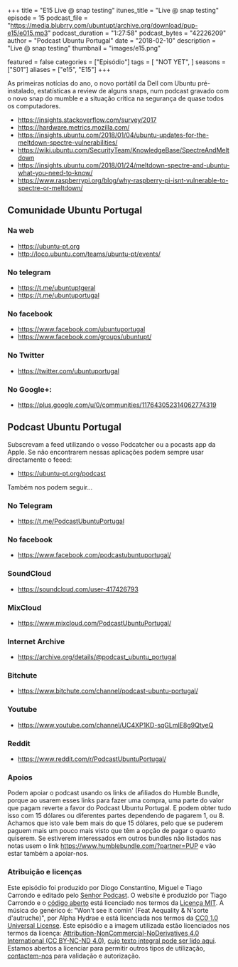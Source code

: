 +++
title = "E15 Live @ snap testing"
itunes_title = "Live @ snap testing"
episode = 15
podcast_file = "https://media.blubrry.com/ubuntupt/archive.org/download/pup-e15/e015.mp3"
podcast_duration = "1:27:58"
podcast_bytes = "42226209"
author = "Podcast Ubuntu Portugal"
date = "2018-02-10"
description = "Live @ snap testing"
thumbnail = "images/e15.png"

featured = false
categories = ["Episódio"]
tags = [
  "NOT YET",
]
seasons = ["S01"]
aliases = ["e15", "E15"]
+++

As primeiras notícias do ano, o novo portátil da Dell com Ubuntu pré-instalado, estatísticas a review de alguns snaps, num podcast gravado com o novo snap do mumble e a situação critica na segurança de quase todos os computadores.

* https://insights.stackoverflow.com/survey/2017
* https://hardware.metrics.mozilla.com/
* https://insights.ubuntu.com/2018/01/04/ubuntu-updates-for-the-meltdown-spectre-vulnerabilities/
* https://wiki.ubuntu.com/SecurityTeam/KnowledgeBase/SpectreAndMeltdown
* https://insights.ubuntu.com/2018/01/24/meltdown-spectre-and-ubuntu-what-you-need-to-know/
* https://www.raspberrypi.org/blog/why-raspberry-pi-isnt-vulnerable-to-spectre-or-meltdown/

## Comunidade Ubuntu Portugal

### Na web
* https://ubuntu-pt.org
* http://loco.ubuntu.com/teams/ubuntu-pt/events/

### No telegram
* https://t.me/ubuntuptgeral
* https://t.me/ubuntuportugal

### No facebook
* https://www.facebook.com/ubuntuportugal
* https://www.facebook.com/groups/ubuntupt/

### No Twitter
* https://twitter.com/ubuntuportugal

### No Google+:
* https://plus.google.com/u/0/communities/117643052314062774319

## Podcast Ubuntu Portugal
Subscrevam a feed utilizando o vosso Podcatcher ou a pocasts app da Apple.
Se não encontrarem nessas aplicações podem sempre usar directamente o feeed:
* https://ubuntu-pt.org/podcast

Também nos podem seguir…

### No Telegram
* https://t.me/PodcastUbuntuPortugal

### No facebook
* https://www.facebook.com/podcastubuntuportugal/

### SoundCloud
* https://soundcloud.com/user-417426793

### MixCloud
* https://www.mixcloud.com/PodcastUbuntuPortugal/

### Internet Archive
* https://archive.org/details/@podcast_ubuntu_portugal

### Bitchute
* https://www.bitchute.com/channel/podcast-ubuntu-portugal/

### Youtube
* https://www.youtube.com/channel/UC4XP1KD-sqGLmlE8g9QtyeQ

### Reddit
* https://www.reddit.com/r/PodcastUbuntuPortugal/


### Apoios
Podem apoiar o podcast usando os links de afiliados do Humble Bundle, porque ao usarem esses links para fazer uma compra, uma parte do valor que pagam reverte a favor do Podcast Ubuntu Portugal.
E podem obter tudo isso com 15 dólares ou diferentes partes dependendo de pagarem 1, ou 8.
Achamos que isto vale bem mais do que 15 dólares, pelo que se puderem paguem mais um pouco mais visto que têm a opção de pagar o quanto quiserem.
Se estiverem interessados em outros bundles não listados nas notas usem o link https://www.humblebundle.com/?partner=PUP e vão estar também a apoiar-nos.

### Atribuição e licenças
Este episódio foi produzido por Diogo Constantino, Miguel e Tiago Carrondo e editado pelo [Senhor Podcast](https://senhorpodcast.pt/).
O website é produzido por Tiago Carrondo e o [código aberto](https://gitlab.com/podcastubuntuportugal/website) está licenciado nos termos da [Licença MIT](https://gitlab.com/podcastubuntuportugal/website/main/LICENSE).
A música do genérico é: "Won't see it comin' (Feat Aequality & N'sorte d'autruche)", por Alpha Hydrae e está licenciada nos termos da [CC0 1.0 Universal License](https://creativecommons.org/publicdomain/zero/1.0/).
Este episódio e a imagem utilizada estão licenciados nos termos da licença: [Attribution-NonCommercial-NoDerivatives 4.0 International (CC BY-NC-ND 4.0)](https://creativecommons.org/licenses/by-nc-nd/4.0/), [cujo texto integral pode ser lido aqui](https://creativecommons.org/licenses/by-nc-nd/4.0/legalcode). Estamos abertos a licenciar para permitir outros tipos de utilização, [contactem-nos](https://podcastubuntuportugal.org/contactos) para validação e autorização.

